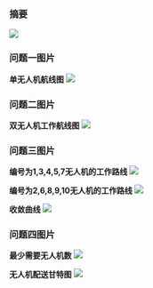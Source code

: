 ### 摘要

![](摘要.jpg)

### 问题一图片

**单无人机航线图**
![](./figures/q1工作路径.svg)

### 问题二图片

**双无人机工作航线图**
![](./figures/q2工作路径.svg)


### 问题三图片

**编号为1,3,4,5,7无人机的工作路线**
![](./figures/q3工作路径(无人机展示编号：1_3_4_5_7).svg)

**编号为2,6,8,9,10无人机的工作路线**
![](./figures/q3工作路径(无人机展示编号：2_6_8_9_10).svg)

**收敛曲线**
![](./figures/q3收敛曲线.svg)

### 问题四图片

**最少需要无人机数**
![](./figures/q4无人机数量-耗时柱状图.svg)

**无人机配送甘特图**
![](./figures/q4顾客服务甘特图.svg)

